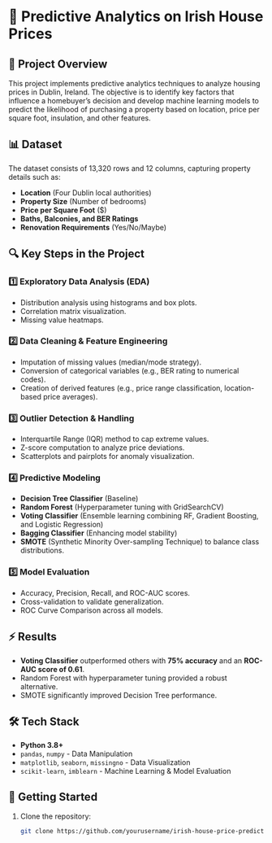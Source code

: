 # 🏡 Predictive Analytics on Irish House Prices

## 📌 Project Overview
This project implements predictive analytics techniques to analyze housing prices in Dublin, Ireland. The objective is to identify key factors that influence a homebuyer’s decision and develop machine learning models to predict the likelihood of purchasing a property based on location, price per square foot, insulation, and other features.

## 📊 Dataset
The dataset consists of 13,320 rows and 12 columns, capturing property details such as:
- **Location** (Four Dublin local authorities)
- **Property Size** (Number of bedrooms)
- **Price per Square Foot** ($)
- **Baths, Balconies, and BER Ratings**
- **Renovation Requirements** (Yes/No/Maybe)

## 🔍 Key Steps in the Project
### 1️⃣ **Exploratory Data Analysis (EDA)**
- Distribution analysis using histograms and box plots.
- Correlation matrix visualization.
- Missing value heatmaps.

### 2️⃣ **Data Cleaning & Feature Engineering**
- Imputation of missing values (median/mode strategy).
- Conversion of categorical variables (e.g., BER rating to numerical codes).
- Creation of derived features (e.g., price range classification, location-based price averages).

### 3️⃣ **Outlier Detection & Handling**
- Interquartile Range (IQR) method to cap extreme values.
- Z-score computation to analyze price deviations.
- Scatterplots and pairplots for anomaly visualization.

### 4️⃣ **Predictive Modeling**
- **Decision Tree Classifier** (Baseline)
- **Random Forest** (Hyperparameter tuning with GridSearchCV)
- **Voting Classifier** (Ensemble learning combining RF, Gradient Boosting, and Logistic Regression)
- **Bagging Classifier** (Enhancing model stability)
- **SMOTE** (Synthetic Minority Over-sampling Technique) to balance class distributions.

### 5️⃣ **Model Evaluation**
- Accuracy, Precision, Recall, and ROC-AUC scores.
- Cross-validation to validate generalization.
- ROC Curve Comparison across all models.

## ⚡ Results
- **Voting Classifier** outperformed others with **75% accuracy** and an **ROC-AUC score of 0.61**.
- Random Forest with hyperparameter tuning provided a robust alternative.
- SMOTE significantly improved Decision Tree performance.

## 🛠️ Tech Stack
- **Python 3.8+**
- `pandas`, `numpy` - Data Manipulation
- `matplotlib`, `seaborn`, `missingno` - Data Visualization
- `scikit-learn`, `imblearn` - Machine Learning & Model Evaluation

## 🚀 Getting Started
1. Clone the repository:
   ```bash
   git clone https://github.com/yourusername/irish-house-price-prediction.git
